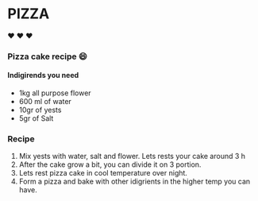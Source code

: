 # PIZZA
:heart: :heart: :heart:
### Pizza cake recipe :smile:
#### Indigirends you need
* 1kg all purpose flower
* 600 ml of water
* 10gr of yests
* 5gr of Salt 

### Recipe
1. Mix yests with water, salt and flower. Lets rests your cake around 3 h
2. After the cake grow a bit, you can divide it on 3 portion.
3. Lets rest pizza cake in cool temperature over night.
4. Form a pizza and bake with other idigrients in the higher temp you can have. 
